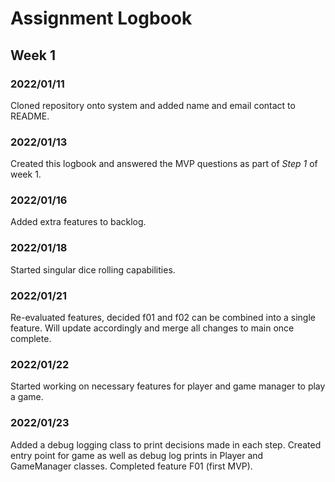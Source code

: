 # Assignment Logbook

## Week 1

### 2022/01/11
Cloned repository onto system and added name and email contact to README.

### 2022/01/13
Created this logbook and answered the MVP questions as part of *Step 1* of week 1.

### 2022/01/16
Added extra features to backlog.

### 2022/01/18
Started singular dice rolling capabilities.

### 2022/01/21
Re-evaluated features, decided f01 and f02 can be combined into a single feature.
Will update accordingly and merge all changes to main once complete.

### 2022/01/22
Started working on necessary features for player and game manager to play a game.

### 2022/01/23
Added a debug logging class to print decisions made in each step. Created entry point
for game as well as debug log prints in Player and GameManager classes. Completed
feature F01 (first MVP).
